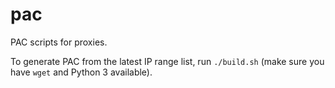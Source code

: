 # pac

PAC scripts for proxies.

To generate PAC from the latest IP range list, run `./build.sh` (make sure you have `wget` and Python 3 available).
